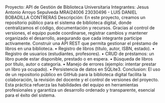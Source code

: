 Proyecto: API de Gestión de Biblioteca Universitaria
Integrantes: Jesus Antonio Arroyo Sepulveda MRAI24006
23030496 - LUIS DANIEL BOBADILLA CONTRERAS
Descripción:
En este proyecto, creamos un repositorio público para el sistema de biblioteca digital, donde centralizamos el código, documentación y recursos. Gracias al control de versiones, el equipo puede coordinarse, registrar cambios y mantener organizado el desarrollo, asegurando que cada integrante participe activamente.
Construir una API REST que permita gestionar el préstamo de libros en una biblioteca.
    •    Registro de libros (título, autor, ISBN, estado).
    •    Registro de usuarios (estudiantes, profesores).
    •    CRUD de préstamos: un libro puede estar disponible, prestado o en espera.
    •    Búsqueda de libros por título, autor o categoría.
    •    Manejo de errores (ejemplo: intentar prestar un libro ya ocupado).
    •    Persistencia de datos en SQLite3.
Conclusion:
El uso de un repositorio público en GitHub para la biblioteca digital facilita la colaboración, la revisión del docente y el control de versiones del proyecto. Esta práctica refuerza las habilidades del equipo en herramientas profesionales y garantiza un desarrollo ordenado y transparente, esencial para el éxito del sistema.
